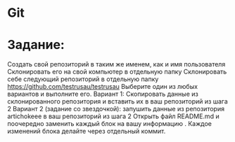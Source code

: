 # Git

# Задание:

Создать свой репозиторий в таким же именем, как и имя пользователя
Склонировать его на свой компьютер в отдельную папку
Склонировать себе следующий репозиторий в отдельную папку https://github.com/testrusau/testrusau
Выберите один из любых вариантов и выполните его.
Вариант 1: Скопировать данные из склонированного репозитория и вставить их в ваш репозиторий из шага 2
Вариант 2 (задание со звездочкой): запушить данные из репозитория artichokeee в ваш репозиторий из шага 2
Открыть файл README.md и поочередно заменить каждый блок на вашу информацию . Каждое изменений блока делайте через отдельный коммит.
